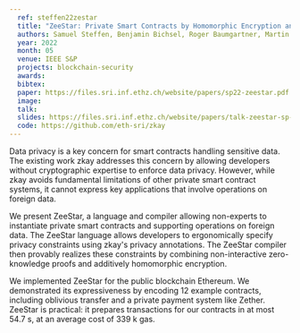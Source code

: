 ```yaml
---
  ref: steffen22zestar
  title: "ZeeStar: Private Smart Contracts by Homomorphic Encryption and Zero-knowledge Proofs"
  authors: Samuel Steffen, Benjamin Bichsel, Roger Baumgartner, Martin Vechev
  year: 2022
  month: 05
  venue: IEEE S&P
  projects: blockchain-security
  awards:
  bibtex:
  paper: https://files.sri.inf.ethz.ch/website/papers/sp22-zeestar.pdf
  image: 
  talk:
  slides: https://files.sri.inf.ethz.ch/website/papers/talk-zeestar-sp-2022-web.pdf
  code: https://github.com/eth-sri/zkay
---
```


Data privacy is a key concern for smart contracts handling sensitive data. The existing work zkay addresses this concern by allowing developers without cryptographic expertise to enforce data privacy. However, while zkay avoids fundamental limitations of other private smart contract systems, it cannot express key applications that involve operations on foreign data.

We present ZeeStar, a language and compiler allowing non-experts to instantiate private smart contracts and supporting operations on foreign data. The ZeeStar language allows developers to ergonomically specify privacy constraints using zkay's privacy annotations. The ZeeStar compiler then provably realizes these constraints by combining non-interactive zero-knowledge proofs and additively homomorphic encryption.

We implemented ZeeStar for the public blockchain Ethereum. We demonstrated its expressiveness by encoding 12 example contracts, including oblivious transfer and a private payment system like Zether. ZeeStar is practical: it prepares transactions for our contracts in at most 54.7 s, at an average cost of 339 k gas.
